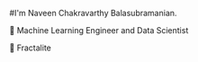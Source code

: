 #I'm Naveen Chakravarthy Balasubramanian.

:robot: Machine Learning Engineer and Data Scientist

:briefcase: Fractalite
